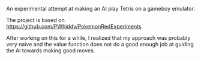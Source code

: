 An experimental attempt at making an AI play Tetris on a gameboy emulator.

The project is based on https://github.com/PWhiddy/PokemonRedExperiments

After working on this for a while, I realized that my approach was probably very naive and the value function does not do a good enough job at guiding the Ai towards making good moves.
